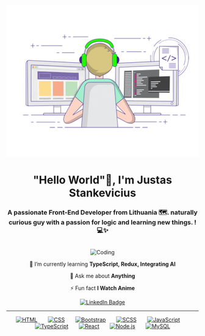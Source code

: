 <!-- GIF -->
<div align="center">
<img  height="400" width="1200" src="https://raw.githubusercontent.com/mikonoid/mikonoid/main/images/gifs/coder3.gif" />

<h1>"Hello World"👋, I'm Justas Stankevicius</h1>

<h3 >A passionate Front-End Developer from Lithuania 🗺️. naturally curious guy with a passion for logic and learning new things. ! 💻✨</h3>
</hr>
</br>
<img  alt="Coding" width="400" src="https://cdn.dribbble.com/users/1162077/screenshots/3848914/programmer.gif">

<p>

🌱 I’m currently learning **TypeScript, Redux, Integrating AI**

💬 Ask me about **Anything**

⚡ Fun fact **I Watch Anime**

</p>
<div id="badges">
  <a href="https://www.linkedin.com/in/justas-stankevicius-430119293/">
    <img src="https://img.shields.io/badge/LinkedIn-blue?style=for-the-badge&logo=linkedin&logoColor=white" alt="LinkedIn Badge"/>
  </a>
</div>
<hr/>
<div>

[![HTML](https://skillicons.dev/icons?i=html)](https://skillicons.dev) &nbsp;&nbsp;&nbsp;&nbsp;&nbsp;
[![CSS](https://skillicons.dev/icons?i=css)](https://skillicons.dev) &nbsp;&nbsp;&nbsp;&nbsp;&nbsp;
[![Bootstrap](https://skillicons.dev/icons?i=bootstrap)](https://skillicons.dev) &nbsp;&nbsp;&nbsp;&nbsp;&nbsp;
[![SCSS](https://skillicons.dev/icons?i=scss)](https://skillicons.dev) &nbsp;&nbsp;&nbsp;&nbsp;&nbsp;
[![JavaScript](https://skillicons.dev/icons?i=javascript)](https://skillicons.dev) &nbsp;&nbsp;&nbsp;&nbsp;&nbsp;
[![TypeScript](https://skillicons.dev/icons?i=typescript)](https://skillicons.dev)
&nbsp;&nbsp;&nbsp;&nbsp;&nbsp;
[![React](https://skillicons.dev/icons?i=react)](https://skillicons.dev) &nbsp;&nbsp;&nbsp;&nbsp;&nbsp;
[![Node.js](https://skillicons.dev/icons?i=nodejs)](https://skillicons.dev) &nbsp;&nbsp;&nbsp;&nbsp;&nbsp;
[![MySQL](https://skillicons.dev/icons?i=mysql)](https://skillicons.dev)

</div>

</div>

<!-- <details>
 <summary><h3>👨‍💻Bla Bla</h3></summary>
   More bla bla -->
